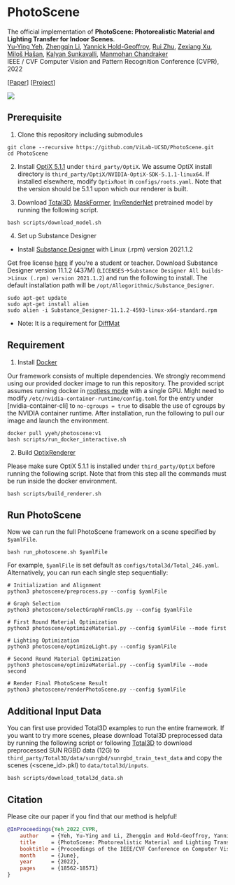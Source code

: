 # PhotoScene

The official implementation of **PhotoScene: Photorealistic Material and Lighting Transfer for Indoor Scenes**.<br/>
[Yu-Ying Yeh](http://yuyingyeh.github.io), [Zhengqin Li](https://sites.google.com/a/eng.ucsd.edu/zhengqinli), [Yannick Hold-Geoffroy](https://yannickhold.com), [Rui Zhu](https://jerrypiglet.github.io), [Zexiang Xu](https://cseweb.ucsd.edu/~zex014), [Miloš Hašan](http://www.miloshasan.net/), [Kalyan Sunkavalli](http://www.kalyans.org/), [Manmohan Chandraker](https://cseweb.ucsd.edu/~mkchandraker/)<br>
IEEE / CVF Computer Vision and Pattern Recognition Conference  (CVPR), 2022 <br>

[[Paper](https://openaccess.thecvf.com/content/CVPR2022/papers/Yeh_PhotoScene_Photorealistic_Material_and_Lighting_Transfer_for_Indoor_Scenes_CVPR_2022_paper.pdf)] [[Project](https://yuyingyeh.github.io/projects/photoscene.html)]

![](https://github.com/yuyingyeh/yuyingyeh.github.io/blob/master/projects/photoscene/teaser.png)

## Prerequisite
1. Clone this repository including submodules
```
git clone --recursive https://github.com/ViLab-UCSD/PhotoScene.git
cd PhotoScene
```

2. Install [OptiX 5.1.1](https://developer.nvidia.com/designworks/optix/downloads/5.1.1/linux64) under `third_party/OptiX`. We assume OptiX install directory is `third_party/OptiX/NVIDIA-OptiX-SDK-5.1.1-linux64`. If installed elsewhere, modify `OptixRoot` in `configs/roots.yaml`. Note that the version should be 5.1.1 upon which our renderer is built.

3. Download [Total3D](https://github.com/yinyunie/Total3DUnderstanding), [MaskFormer](https://github.com/facebookresearch/MaskFormer), [InvRenderNet](https://github.com/lzqsd/InverseRenderingOfIndoorScene) pretrained model by running the following script.
```
bash scripts/download_model.sh
```

4. Set up Substance Designer
- Install [Substance Designer](https://www.adobe.com/products/substance3d-designer.html) with Linux (.rpm) version 2021.1.2

Get free license [here](https://store.substance3d.com/students-teachers) if you're a student or teacher. Download Substance Designer version 11.1.2 (437M) (`LICENSES`->`Substance Designer All builds`->`Linux (.rpm) version 2021.1.2`) and run the following to install. The default installation path will be `/opt/Allegorithmic/Substance_Designer`.
```
sudo apt-get update
sudo apt-get install alien
sudo alien -i Substance_Designer-11.1.2-4593-linux-x64-standard.rpm
```
- Note: It is a requirement for [DiffMat](https://github.com/mit-gfx/diffmat)

## Requirement
1. Install [Docker](https://www.docker.com)

Our framework consists of multiple dependencies. We strongly recommend using our provided docker image to run this repository. The provided script assumes running docker in [rootless mode](https://docs.docker.com/engine/security/rootless/) with a single GPU. Might need to modify `/etc/nvidia-container-runtime/config.toml` for the entry under [nvidia-container-cli] to `no-cgroups = true` to disable the use of cgroups by the NVIDIA container runtime. After installation, run the following to pull our image and launch the environment.
```
docker pull yyeh/photoscene:v1
bash scripts/run_docker_interactive.sh
```

2. Build [OptixRenderer](https://github.com/lzqsd/OptixRenderer)

Please make sure OptiX 5.1.1 is installed under `third_party/OptiX` before running the following script. Note that from this step all the commands must be run inside the docker environment.
```
bash scripts/build_renderer.sh
```

## Run PhotoScene
Now we can run the full PhotoScene framework on a scene specified by `$yamlFile`.
```
bash run_photoscene.sh $yamlFile
```
For example, `$yamlFile` is set default as `configs/total3d/Total_246.yaml`.
Alternatively, you can run each single step sequentially:
```
# Initialization and Alignment
python3 photoscene/preprocess.py --config $yamlFile

# Graph Selection
python3 photoscene/selectGraphFromCls.py --config $yamlFile

# First Round Material Optimization
python3 photoscene/optimizeMaterial.py --config $yamlFile --mode first

# Lighting Optimization
python3 photoscene/optimizeLight.py --config $yamlFile

# Second Round Material Optimization
python3 photoscene/optimizeMaterial.py --config $yamlFile --mode second

# Render Final PhotoScene Result
python3 photoscene/renderPhotoScene.py --config $yamlFile
```
## Additional Input Data
You can first use provided Total3D examples to run the entire framework. If you want to try more scenes, please download Total3D preprocessed data by running the following script or following [Total3D](https://github.com/yinyunie/Total3DUnderstanding#data-preparation) to download preprocessed SUN RGBD data (12G) to `third_party/Total3D/data/sunrgbd/sunrgbd_train_test_data` and copy the scenes (<scene_id>.pkl) to `data/total3d/inputs`. 
```
bash scripts/download_total3d_data.sh
```

## Citation

Please cite our paper if you find that our method is helpful!

```BibTeX
@InProceedings{Yeh_2022_CVPR,
    author    = {Yeh, Yu-Ying and Li, Zhengqin and Hold-Geoffroy, Yannick and Zhu, Rui and Xu, Zexiang and Ha\v{s}an, Milo\v{s} and Sunkavalli, Kalyan and Chandraker, Manmohan},
    title     = {PhotoScene: Photorealistic Material and Lighting Transfer for Indoor Scenes},
    booktitle = {Proceedings of the IEEE/CVF Conference on Computer Vision and Pattern Recognition (CVPR)},
    month     = {June},
    year      = {2022},
    pages     = {18562-18571}
}
```
